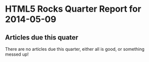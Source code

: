 HTML5 Rocks Quarter Report for 2014-05-09
=========================================

Articles due this quater
------------------------

There are no articles due this quarter, either all is good, or something messed up!

